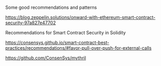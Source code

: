 Some good recommendations and patterns

https://blog.zeppelin.solutions/onward-with-ethereum-smart-contract-security-97a827e47702

Recommendations for Smart Contract Security in Solidity

https://consensys.github.io/smart-contract-best-practices/recommendations/#favor-pull-over-push-for-external-calls

https://github.com/ConsenSys/mythril